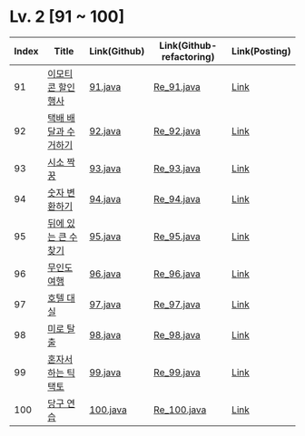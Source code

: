 # Lv. 2 \[91 ~ 100]

| Index | Title | Link(Github) | Link(Github-refactoring) | Link(Posting) |
|----|----|----|----|----|
| 91 | [이모티콘 할인행사](https://school.programmers.co.kr/learn/courses/30/lessons/150368) | [91.java](https://github.com/2384320/Programmers-Algorithm/blob/main/Lv.2/91~100/91.java) | [Re_91.java](https://github.com/2384320/Programmers-Algorithm/blob/main/Lv.2/91~100/Re_91.java) | [Link](https://swift-badge-161.notion.site/Lv-2-091-8e4b1d307445440c9277cdea06746ebe?pvs=4) |
| 92 | [택배 배달과 수거하기](https://school.programmers.co.kr/learn/courses/30/lessons/150369) | [92.java](https://github.com/2384320/Programmers-Algorithm/blob/main/Lv.2/91~100/92.java) | [Re_92.java](https://github.com/2384320/Programmers-Algorithm/blob/main/Lv.2/91~100/Re_92.java) | [Link](https://swift-badge-161.notion.site/Lv-2-092-38d6c5478db84d529d0797ee4cbb6148?pvs=4) |
| 93 | [시소 짝꿍](https://school.programmers.co.kr/learn/courses/30/lessons/152996) | [93.java](https://github.com/2384320/Programmers-Algorithm/blob/main/Lv.2/91~100/93.java) | [Re_93.java](https://github.com/2384320/Programmers-Algorithm/blob/main/Lv.2/91~100/Re_93.java) | [Link](https://swift-badge-161.notion.site/Lv-2-093-a98a00bd5cfe48e190149e6634e6bd65?pvs=4) |
| 94 | [숫자 변환하기](https://school.programmers.co.kr/learn/courses/30/lessons/154538) | [94.java](https://github.com/2384320/Programmers-Algorithm/blob/main/Lv.2/91~100/94.java) | [Re_94.java](https://github.com/2384320/Programmers-Algorithm/blob/main/Lv.2/91~100/Re_94.java) | [Link](https://swift-badge-161.notion.site/Lv-2-094-ad3b496ffb164884a4ef49fe238c6dc5?pvs=4) |
| 95 | [뒤에 있는 큰 수 찾기](https://school.programmers.co.kr/learn/courses/30/lessons/154539) | [95.java](https://github.com/2384320/Programmers-Algorithm/blob/main/Lv.2/91~100/95.java) | [Re_95.java](https://github.com/2384320/Programmers-Algorithm/blob/main/Lv.2/91~100/Re_95.java) | [Link](https://swift-badge-161.notion.site/Lv-2-095-20963ab6dfb141e19481a6b5f36682c6?pvs=4) |
| 96 | [무인도 여행](https://school.programmers.co.kr/learn/courses/30/lessons/154540) | [96.java](https://github.com/2384320/Programmers-Algorithm/blob/main/Lv.2/91~100/96.java) | [Re_96.java](https://github.com/2384320/Programmers-Algorithm/blob/main/Lv.2/91~100/Re_96.java) | [Link]() |
| 97 | [호텔 대실](https://school.programmers.co.kr/learn/courses/30/lessons/155651) | [97.java](https://github.com/2384320/Programmers-Algorithm/blob/main/Lv.2/91~100/97.java) | [Re_97.java](https://github.com/2384320/Programmers-Algorithm/blob/main/Lv.2/91~100/Re_97.java) | [Link]() |
| 98 | [미로 탈출](https://school.programmers.co.kr/learn/courses/30/lessons/159993) | [98.java](https://github.com/2384320/Programmers-Algorithm/blob/main/Lv.2/91~100/98.java) | [Re_98.java](https://github.com/2384320/Programmers-Algorithm/blob/main/Lv.2/91~100/Re_98.java) | [Link]() |
| 99 | [혼자서 하는 틱택토](https://school.programmers.co.kr/learn/courses/30/lessons/160585) | [99.java](https://github.com/2384320/Programmers-Algorithm/blob/main/Lv.2/91~100/99.java) | [Re_99.java](https://github.com/2384320/Programmers-Algorithm/blob/main/Lv.2/91~100/Re_99.java) | [Link]() |
| 100 | [당구 연습](https://school.programmers.co.kr/learn/courses/30/lessons/169198) | [100.java](https://github.com/2384320/Programmers-Algorithm/blob/main/Lv.2/91~100/100.java) | [Re_100.java](https://github.com/2384320/Programmers-Algorithm/blob/main/Lv.2/91~100/Re_100.java) | [Link]() |